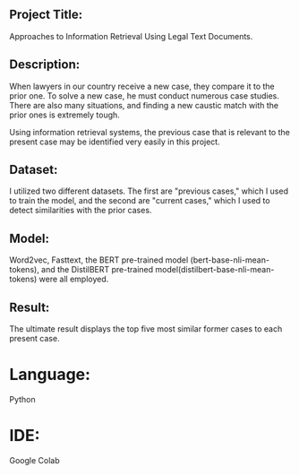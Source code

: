## Project Title:
Approaches to Information Retrieval Using Legal Text Documents.
## Description:
When lawyers in our country receive a new case, they compare it to the prior one. To solve a new case, he must conduct numerous case studies. There are also many situations, and finding a new caustic match with the prior ones is extremely tough.

Using information retrieval systems, the previous case that is relevant to the present case may be identified very easily in this project.

## Dataset:
I utilized two different datasets. The first are "previous cases," which I used to train the model, and the second are "current cases," which I used to detect similarities with the prior cases.

## Model:
Word2vec, Fasttext, the BERT pre-trained model (bert-base-nli-mean-tokens), and the DistilBERT pre-trained model(distilbert-base-nli-mean-tokens) were all employed.

## Result:
The ultimate result displays the top five most similar former cases to each present case.

# Language: 
 Python

# IDE: 
Google Colab




